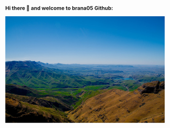 ### Hi there 👋 and welcome to brana05  Github:

<picture>
  <img alt="Image." src="53142869640_f418cda587_c.jpg">
</picture>
